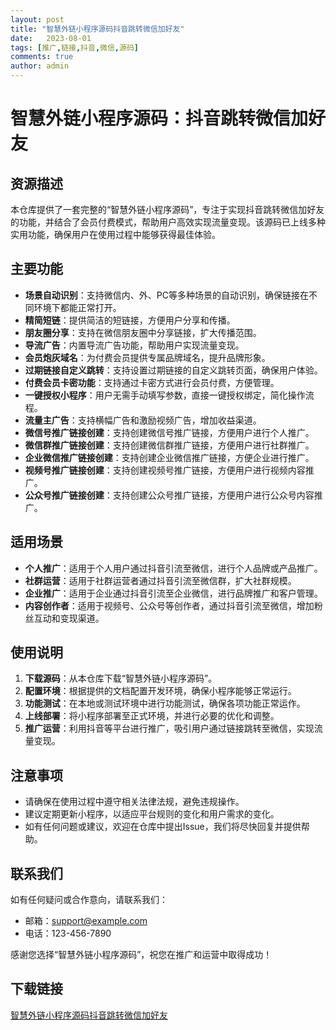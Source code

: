 ```yaml
---
layout: post
title: "智慧外链小程序源码抖音跳转微信加好友"
date:   2023-08-01
tags: [推广,链接,抖音,微信,源码]
comments: true
author: admin
---
```

# 智慧外链小程序源码：抖音跳转微信加好友

## 资源描述

本仓库提供了一套完整的“智慧外链小程序源码”，专注于实现抖音跳转微信加好友的功能，并结合了会员付费模式，帮助用户高效实现流量变现。该源码已上线多种实用功能，确保用户在使用过程中能够获得最佳体验。

## 主要功能

- **场景自动识别**：支持微信内、外、PC等多种场景的自动识别，确保链接在不同环境下都能正常打开。
- **精简短链**：提供简洁的短链接，方便用户分享和传播。
- **朋友圈分享**：支持在微信朋友圈中分享链接，扩大传播范围。
- **导流广告**：内置导流广告功能，帮助用户实现流量变现。
- **会员炮灰域名**：为付费会员提供专属品牌域名，提升品牌形象。
- **过期链接自定义跳转**：支持设置过期链接的自定义跳转页面，确保用户体验。
- **付费会员卡密功能**：支持通过卡密方式进行会员付费，方便管理。
- **一键授权小程序**：用户无需手动填写参数，直接一键授权绑定，简化操作流程。
- **流量主广告**：支持横幅广告和激励视频广告，增加收益渠道。
- **微信号推广链接创建**：支持创建微信号推广链接，方便用户进行个人推广。
- **微信群推广链接创建**：支持创建微信群推广链接，方便用户进行社群推广。
- **企业微信推广链接创建**：支持创建企业微信推广链接，方便企业进行推广。
- **视频号推广链接创建**：支持创建视频号推广链接，方便用户进行视频内容推广。
- **公众号推广链接创建**：支持创建公众号推广链接，方便用户进行公众号内容推广。

## 适用场景

- **个人推广**：适用于个人用户通过抖音引流至微信，进行个人品牌或产品推广。
- **社群运营**：适用于社群运营者通过抖音引流至微信群，扩大社群规模。
- **企业推广**：适用于企业通过抖音引流至企业微信，进行品牌推广和客户管理。
- **内容创作者**：适用于视频号、公众号等创作者，通过抖音引流至微信，增加粉丝互动和变现渠道。

## 使用说明

1. **下载源码**：从本仓库下载“智慧外链小程序源码”。
2. **配置环境**：根据提供的文档配置开发环境，确保小程序能够正常运行。
3. **功能测试**：在本地或测试环境中进行功能测试，确保各项功能正常运作。
4. **上线部署**：将小程序部署至正式环境，并进行必要的优化和调整。
5. **推广运营**：利用抖音等平台进行推广，吸引用户通过链接跳转至微信，实现流量变现。

## 注意事项

- 请确保在使用过程中遵守相关法律法规，避免违规操作。
- 建议定期更新小程序，以适应平台规则的变化和用户需求的变化。
- 如有任何问题或建议，欢迎在仓库中提出Issue，我们将尽快回复并提供帮助。

## 联系我们

如有任何疑问或合作意向，请联系我们：

- 邮箱：support@example.com
- 电话：123-456-7890

感谢您选择“智慧外链小程序源码”，祝您在推广和运营中取得成功！

## 下载链接

[智慧外链小程序源码抖音跳转微信加好友](https://pan.quark.cn/s/3bd793442080)